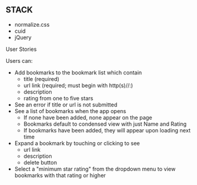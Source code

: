 ## STACK
- normalize.css
- cuid
- jQuery


User Stories

Users can:
- Add bookmarks to the bookmark list which contain
    - title (required)
    - url link (required; must begin with http(s)//:)
    - description
    - rating from one to five stars
- See an error if title or url is not submitted
- See a list of bookmarks when the app opens
    - If none have been added, none appear on the page
    - Bookmarks default to condensed view with just Name and Rating
    - If bookmarks have been added, they will appear upon loading next time
- Expand a bookmark by touching or clicking to see
    - url link
    - description
    - delete button
- Select a "minimum star rating" from the dropdown menu to view bookmarks with that rating or higher